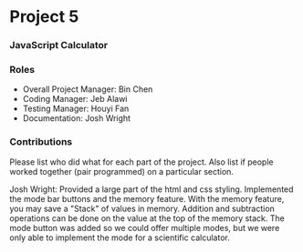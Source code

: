 # Project 5
### JavaScript Calculator

### Roles
* Overall Project Manager: Bin Chen
* Coding Manager: Jeb Alawi
* Testing Manager: Houyi Fan
* Documentation: Josh Wright

### Contributions
Please list who did what for each part of the project.
Also list if people worked together (pair programmed) on a particular section.

Josh Wright: Provided a large part of the html and css styling. Implemented the mode bar buttons and the memory feature.
With the memory feature, you may save a "Stack" of values in memory. Addition and subtraction operations can be done on 
the value at the top of the memory stack. The mode button was added so we could offer multiple modes, but we were only 
able to implement the mode for a scientific calculator.